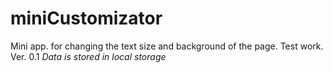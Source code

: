 # miniCustomizator
Mini app. for changing the text size and background of the page.
Test work. Ver. 0.1
<i>Data is stored in local storage</i>
